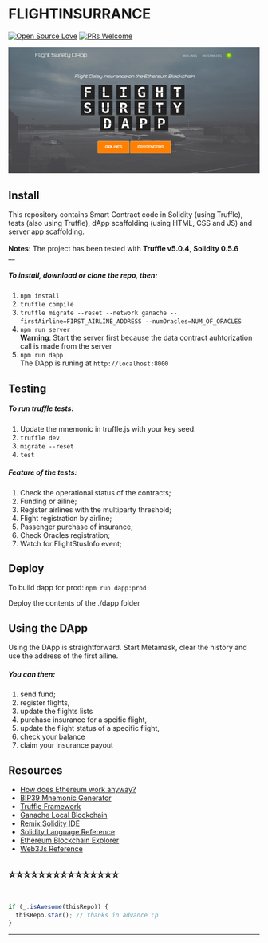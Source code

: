 # FLIGHTINSURRANCE

[![Open Source Love](https://badges.frapsoft.com/os/v2/open-source.svg?v=103)](https://github.com/AkroutiHamza) [![PRs Welcome](https://img.shields.io/badge/PRs-welcome-brightgreen.svg?style=flat&logo=github)](https://github.com/AkroutiHamza/Hamza-Akrouti)


![DApp screenshot](src/dapp/img/dapp.png?raw=true "Flight Surety DApp")

## Install

This repository contains Smart Contract code in Solidity (using Truffle), tests (also using Truffle), dApp scaffolding (using HTML, CSS and JS) and server app scaffolding.<br />
<br />
__Notes:__ The project has been tested with __Truffle v5.0.4__, __Solidity 0.5.6__<br />
__

##### To install, download or clone the repo, then:

1. `npm install`
2. `truffle compile`
3. `truffle migrate --reset --network ganache --firstAirline=FIRST_AIRLINE_ADDRESS --numOracles=NUM_OF_ORACLES`<br />
4. `npm run server` <br />
    __Warning__: Start the server first because the data contract auhtorization call is made from the server
5. `npm run dapp` <br />
    The DApp is runing at `http://localhost:8000`

## Testing

##### To run truffle tests:
1. Update the mnemonic in truffle.js with your key seed.
2. `truffle dev`
3. `migrate --reset`
4. `test`

##### Feature of the tests:
1. Check the operational status of the contracts;
2. Funding or ailine;
3. Register airlines with the multiparty threshold;
4. Flight registration by airline;
5. Passenger purchase of insurance;
6. Check Oracles registration;
7. Watch for FlightStusInfo event;


## Deploy

To build dapp for prod:
`npm run dapp:prod`

Deploy the contents of the ./dapp folder


## Using the DApp

Using the DApp is straightforward. Start Metamask, clear the history and use the address of the first ailine. <br />
##### You can then: 
1. send fund; 
2. register flights, 
3. update the flights lists
4. purchase insurance for a spcific flight, 
5. update the flight status of a specific flight,
6. check your balance
7. claim your insurance payout


## Resources

* [How does Ethereum work anyway?](https://medium.com/@preethikasireddy/how-does-ethereum-work-anyway-22d1df506369)
* [BIP39 Mnemonic Generator](https://iancoleman.io/bip39/)
* [Truffle Framework](http://truffleframework.com/)
* [Ganache Local Blockchain](http://truffleframework.com/ganache/)
* [Remix Solidity IDE](https://remix.ethereum.org/)
* [Solidity Language Reference](http://solidity.readthedocs.io/en/v0.4.24/)
* [Ethereum Blockchain Explorer](https://etherscan.io/)
* [Web3Js Reference](https://github.com/ethereum/wiki/wiki/JavaScript-API)


⭐⭐⭐⭐⭐⭐⭐⭐⭐⭐⭐⭐⭐⭐⭐
----
```javascript

if (_.isAwesome(thisRepo)) {
  thisRepo.star(); // thanks in advance :p
}

```
----

